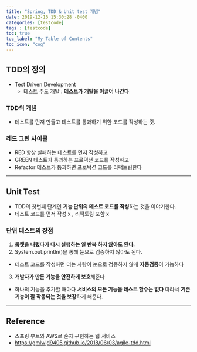 ```yaml
---
title: "Spring, TDD & Unit test 개념"
date: 2019-12-16 15:30:28 -0400
categories: [testcode]
tags : [testcode]
toc: true
toc_label: "My Table of Contents"
toc_icon: "cog"
---
```


## TDD의 정의
- Test Driven Development
  - 테스트 주도 개발 : <b>테스트가 개발을 이끌어 나간다</b>
### TDD의 개념
- 테스트를 먼저 만들고 테스트를 통과하기 위한 코드를 작성하는 것.

### 레드 그린 사이클
- RED 항상 실패하는 테스트를 먼저 작성하고
- GREEN 테스트가 통과하는 프로덕션 코드를 작성하고
- Refactor 테스트가 통과하면 프로턱션 코드를 리팩토링한다

---
## Unit Test
- TDD의 첫번째 단계인 <b>기능 단위의 테스트 코드를 작성</b>하는 것을 이야기한다.
- 테스트 코드를 먼저 작성 x , 리팩토링 포함 x
### 단위 테스트의 장점
1. <b>톰캣을 내렸다가 다시 실행하는 일 반복 하지 않아도 된다.</b>
2. System.out.println()을 통해 눈으로 검증하지 않아도 된다.
  - 테스트 코드를 작성하면 더는 사람이 눈으로 검증하지 않게 <b>자동검증</b>이 가능하다
3. <b>개발자가 만든 기능을 안전하게 보호</b>해준다
  - 하나의 기능을 추가할 때마다 <b>서비스의 모든 기능을 테스트 할수는 없다</b> 따라서 <b>기존 기능이 잘 작동되는 것을 보장</b>하게 해준다.


---
## Reference
- 스프링 부트와 AWS로 혼자 구현하는 웹 서비스
- <https://gmlwjd9405.github.io/2018/06/03/agile-tdd.html>
